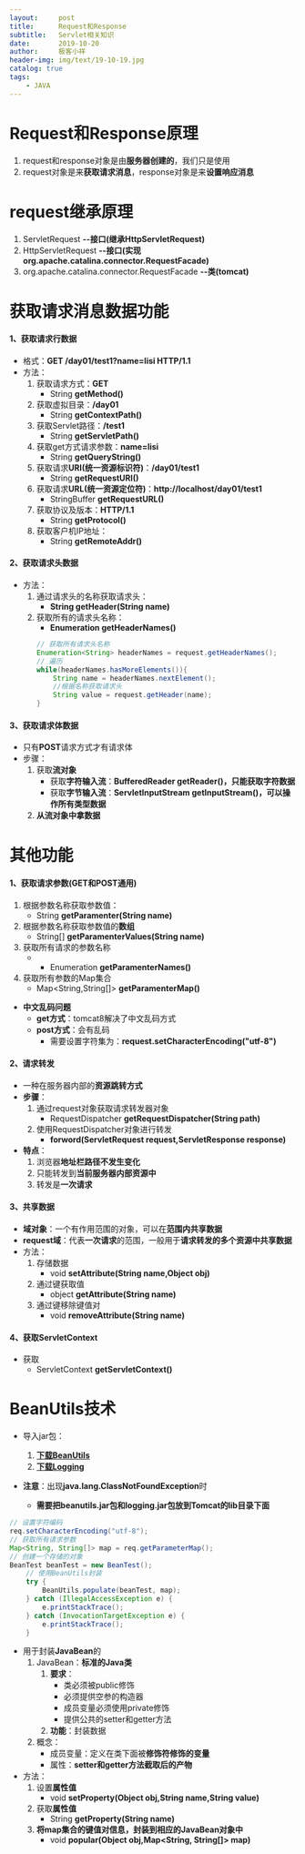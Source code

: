 ```yaml
---
layout:     post                   
title:      Request和Response
subtitle:   Servlet相关知识              
date:       2019-10-20               
author:     极客小祥                      
header-img: img/text/19-10-19.jpg   
catalog: true              
tags:                                
    - JAVA
---
```


# Request和Response原理
1. request和response对象是由**服务器创建的**，我们只是使用
2. request对象是来**获取请求消息**，response对象是来**设置响应消息**


# request继承原理
1. ServletRequest  **--接口\(继承HttpServletRequest\)**
2. HttpServletRequest  **--接口\(实现org.apache.catalina.connector.RequestFacade\)**
3. org.apache.catalina.connector.RequestFacade **--类\(tomcat\)**

# 获取请求消息数据功能
#### 1、获取请求行数据
* 格式：**GET /day01/test1?name=lisi HTTP/1.1**
* 方法：
    1. 获取请求方式：**GET**
        * String  **getMethod\(\)**
    2. 获取虚拟目录：**/day01**
        * String  **getContextPath\(\)**
    3. 获取Servlet路径：**/test1**
        * String  **getServletPath\(\)**
    4. 获取get方式请求参数：**name=lisi**
        * String  **getQueryString\(\)**
    5. 获取请求**URI\(统一资源标识符\)**：**/day01/test1**
        * String  **getRequestURI\(\)**
    6. 获取请求**URL\(统一资源定位符\)**：**http://localhost/day01/test1**
        * StringBuffer  **getRequestURL\(\)**
    7. 获取协议及版本：**HTTP/1.1**
        * String  **getProtocol\(\)**
    8. 获取客户机IP地址：
        * String  **getRemoteAddr\(\)**
#### 2、获取请求头数据
* 方法：
    1. 通过请求头的名称获取请求头：
        * **String getHeader\(String name\)**
    2. 获取所有的请求头名称：
        * **Enumeration<String> getHeaderNames\(\)**
        ```java
        // 获取所有请求头名称
        Enumeration<String> headerNames = request.getHeaderNames();
        // 遍历
        while(headerNames.hasMoreElements()){
            String name = headerNames.nextElement();
            //根据名称获取请求头
            String value = request.getHeader(name);
        }
        ```

#### 3、获取请求体数据
* 只有**POST**请求方式才有请求体
* 步骤：
    1. 获取**流对象**
        * 获取**字符输入流**：**BufferedReader getReader\(\)，只能获取字符数据**
        * 获取**字节输入流**：**ServletInputStream getInputStream\(\)，可以操作所有类型数据**
    2. **从流对象中拿数据** 

# 其他功能
#### 1、获取请求参数\(GET和POST通用\)
1. 根据参数名称获取参数值：
    * String **getParamenter\(String name\)**
2. 根据参数名称获取参数值的**数组**
    * String\[\] **getParamenterValues\(String name\)**
3. 获取所有请求的参数名称
    * * Enumeration<String> **getParamenterNames\(\)**
4. 获取所有参数的Map集合
    * Map<String,String\[\]> **getParamenterMap\(\)**

* **中文乱码问题**
    * **get方式**：tomcat8解决了中文乱码方式
    * **post方式**：会有乱码
        * 需要设置字符集为：**request.setCharacterEncoding\("utf-8"\)**

#### 2、请求转发
* 一种在服务器内部的**资源跳转方式**
* **步骤**：
    1. 通过request对象获取请求转发器对象
        * RequestDispatcher **getRequestDispatcher\(String path\)**
    2. 使用RequestDispatcher对象进行转发
        * **forword\(ServletRequest request,ServletResponse response\)**
* **特点**：
    1. 浏览器**地址栏路径不发生变化**
    2. 只能转发到**当前服务器内部资源中**
    3. 转发是**一次请求**

#### 3、共享数据
* **域对象**：一个有作用范围的对象，可以在**范围内共享数据**
* **request域**：代表**一次请求**的范围，一般用于**请求转发的多个资源中共享数据**
* 方法：
    1. 存储数据
        * void **setAttribute\(String name,Object obj\)**
    2. 通过键获取值
        * object **getAttribute\(String name\)**
    3. 通过键移除键值对
        * void **removeAttribute\(String name\)**

#### 4、获取ServletContext
* 获取
    * ServletContext **getServletContext\(\)**

# BeanUtils技术
* 导入jar包：
    1. **[下载BeanUtils](https://mvnrepository.com/artifact/commons-beanutils/commons-beanutils/1.9.3)**
    2. **[下载Logging](https://mvnrepository.com/artifact/commons-logging/commons-logging/1.2)**

* **注意**：出现**java.lang.ClassNotFoundException**时
    * **需要把beanutils.jar包和logging.jar包放到Tomcat的lib目录下面**

```java
// 设置字符编码
req.setCharacterEncoding("utf-8");
// 获取所有请求参数
Map<String, String[]> map = req.getParameterMap();
// 创建一个存储的对象
BeanTest beanTest = new BeanTest();
    // 使用BeanUtils封装
    try {
        BeanUtils.populate(beanTest, map);
    } catch (IllegalAccessException e) {
        e.printStackTrace();
    } catch (InvocationTargetException e) {
        e.printStackTrace();
    }
```

* 用于封装**JavaBean**的
    1. JavaBean：**标准的Java类**
        1. **要求**：
            * 类必须被public修饰
            * 必须提供空参的构造器
            * 成员变量必须使用private修饰
            * 提供公共的setter和getter方法
        2. **功能**：封装数据
    2. 概念：
        * 成员变量：定义在类下面被**修饰符修饰的变量**
        * 属性：**setter和getter方法截取后的产物**
* 方法：
    1. 设置**属性值**
        * void **setProperty\(Object obj,String name,String value\)**
    2. 获取**属性值**
        * String **getProperty\(String name\)**
    3. **将map集合的键值对信息，封装到相应的JavaBean对象中**
        * void **popular\(Object obj,Map<String, String[]> map\)**